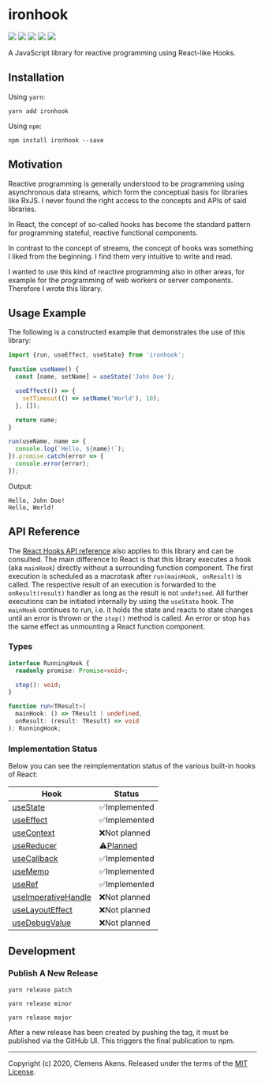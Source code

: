 # ironhook

[![][ci-badge]][ci-link] [![][version-badge]][version-link]
[![][license-badge]][license-link] [![][types-badge]][types-link]
[![][size-badge]][size-link]

[ci-badge]: https://github.com/clebert/ironhook/workflows/CI/badge.svg
[ci-link]: https://github.com/clebert/ironhook
[version-badge]: https://badgen.net/npm/v/ironhook
[version-link]: https://www.npmjs.com/package/ironhook
[license-badge]: https://badgen.net/npm/license/ironhook
[license-link]: https://github.com/clebert/ironhook/blob/master/LICENSE
[types-badge]: https://badgen.net/npm/types/ironhook
[types-link]: https://github.com/clebert/ironhook
[size-badge]: https://badgen.net/bundlephobia/minzip/ironhook
[size-link]: https://bundlephobia.com/result?p=ironhook

A JavaScript library for reactive programming using React-like Hooks.

## Installation

Using `yarn`:

```
yarn add ironhook
```

Using `npm`:

```
npm install ironhook --save
```

## Motivation

Reactive programming is generally understood to be programming using
asynchronous data streams, which form the conceptual basis for libraries like
RxJS. I never found the right access to the concepts and APIs of said libraries.

In React, the concept of so-called hooks has become the standard pattern for
programming stateful, reactive functional components.

In contrast to the concept of streams, the concept of hooks was something I
liked from the beginning. I find them very intuitive to write and read.

I wanted to use this kind of reactive programming also in other areas, for
example for the programming of web workers or server components. Therefore I
wrote this library.

## Usage Example

The following is a constructed example that demonstrates the use of this
library:

```js
import {run, useEffect, useState} from 'ironhook';

function useName() {
  const [name, setName] = useState('John Doe');

  useEffect(() => {
    setTimeout(() => setName('World'), 10);
  }, []);

  return name;
}

run(useName, name => {
  console.log(`Hello, ${name}!`);
}).promise.catch(error => {
  console.error(error);
});
```

Output:

```
Hello, John Doe!
Hello, World!
```

## API Reference

The [React Hooks API reference](https://reactjs.org/docs/hooks-reference.html)
also applies to this library and can be consulted. The main difference to React
is that this library executes a hook (aka `mainHook`) directly without a
surrounding function component. The first execution is scheduled as a macrotask
after `run(mainHook, onResult)` is called. The respective result of an execution
is forwarded to the `onResult(result)` handler as long as the result is not
`undefined`. All further executions can be initiated internally by using the
`useState` hook. The `mainHook` continues to run, i.e. it holds the state and
reacts to state changes until an error is thrown or the `stop()` method is
called. An error or stop has the same effect as unmounting a React function
component.

### Types

```ts
interface RunningHook {
  readonly promise: Promise<void>;

  stop(): void;
}

function run<TResult>(
  mainHook: () => TResult | undefined,
  onResult: (result: TResult) => void
): RunningHook;
```

### Implementation Status

Below you can see the reimplementation status of the various built-in hooks of
React:

| Hook                                                                                     | Status               |
| ---------------------------------------------------------------------------------------- | -------------------- |
| [useState](https://reactjs.org/docs/hooks-reference.html#usestate)                       | ✅Implemented        |
| [useEffect](https://reactjs.org/docs/hooks-reference.html#useeffect)                     | ✅Implemented        |
| [useContext](https://reactjs.org/docs/hooks-reference.html#usecontext)                   | ❌Not planned        |
| [useReducer](https://reactjs.org/docs/hooks-reference.html#usereducer)                   | ⚠️[Planned][issue11] |
| [useCallback](https://reactjs.org/docs/hooks-reference.html#usecallback)                 | ✅Implemented        |
| [useMemo](https://reactjs.org/docs/hooks-reference.html#usememo)                         | ✅Implemented        |
| [useRef](https://reactjs.org/docs/hooks-reference.html#useref)                           | ✅Implemented        |
| [useImperativeHandle](https://reactjs.org/docs/hooks-reference.html#useimperativehandle) | ❌Not planned        |
| [useLayoutEffect](https://reactjs.org/docs/hooks-reference.html#uselayouteffect)         | ❌Not planned        |
| [useDebugValue](https://reactjs.org/docs/hooks-reference.html#usedebugvalue)             | ❌Not planned        |

[issue11]: https://github.com/clebert/ironhook/issues/11

## Development

### Publish A New Release

```
yarn release patch
```

```
yarn release minor
```

```
yarn release major
```

After a new release has been created by pushing the tag, it must be published
via the GitHub UI. This triggers the final publication to npm.

---

Copyright (c) 2020, Clemens Akens. Released under the terms of the
[MIT License](https://github.com/clebert/ironhook/blob/master/LICENSE).
